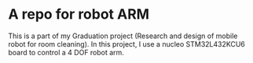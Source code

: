 # A repo for robot ARM

This is a part of my Graduation project (Research and design of mobile robot for room cleaning).
In this project, I use a nucleo STM32L432KCU6 board to control a 4 DOF robot arm.

